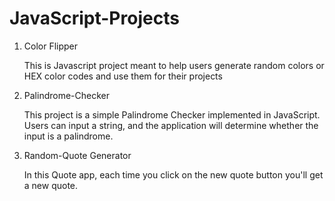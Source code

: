 # JavaScript-Projects

1. Color Flipper
   
   This is Javascript project meant to help users generate random colors or HEX color codes and use them for their projects

2. Palindrome-Checker
   
   This project is a simple Palindrome Checker implemented in JavaScript. Users can input a string, and the application will determine whether the input is a palindrome.
   
4. Random-Quote Generator

   In this Quote app, each time you click on the new quote button you'll get a new quote. 
